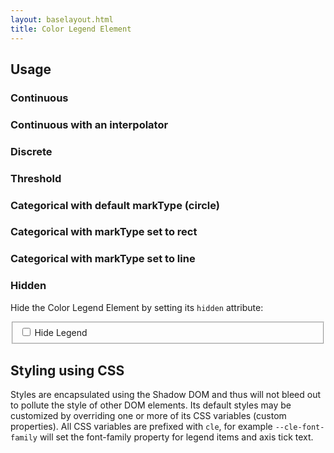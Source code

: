 ```yaml
---
layout: baselayout.html
title: Color Legend Element
---
```


## Usage

### Continuous

<div class="example">
  <color-legend></color-legend>

  <script type="text/plain" class="language-markup">
    <color-legend></color-legend>
  </script>
</div>

### Continuous with an interpolator

<div class="example">
  <color-legend
    class="continuous-with-interpolator"
    titleText="Temperature (°C)"
    scaleType="continuous"
    tickFormat=".0f"
    domain="[0, 100]"
  >
  </color-legend>

  <script>
    document.querySelector(
      "color-legend.continuous-with-interpolator"
    ).interpolator = d3.interpolateViridis;
  </script>

  <script type="text/plain" class="language-markup">
    <color-legend
      class="continuous-with-interpolator"
      titletext="Temperature (°C)"
      scaletype="continuous"
      tickFormat=".0f"
      domain="[0, 100]"
    >
    </color-legend>
  </script>

  <script type="text/plain" class="language-javascript">
    document.querySelector(
      "color-legend.continuous-with-interpolator"
    ).interpolator = d3.interpolateViridis;
  </script>
</div>

### Discrete

<div class="example">
  <color-legend
    titleText="Unemployment Rate (%)"
    tickFormat=".1f"
    scaleType="discrete"
    domain="[0.1, 1]"
    range='["#fcfbfd","#efedf5","#dadaeb","#bcbddc","#9e9ac8","#807dba","#6a51a3","#54278f","#3f007d"]'
  >
  </color-legend>

  <script type="text/plain" class="language-markup">
    <color-legend
      titleText="Unemployment Rate (%)"
      tickFormat=".1f"
      scaleType="discrete"
      domain="[0.1, 1]"
      range='["#fcfbfd","#efedf5","#dadaeb","#bcbddc","#9e9ac8","#807dba","#6a51a3","#54278f","#3f007d"]'
    >
    </color-legend>
  </script>
</div>

### Threshold

<div class="example">
  <color-legend
    titleText="Number of Incidents"
    scaleType="threshold"
    tickFormat=".0f"
    domain="[0, 11, 22, 33, 50, 100]"
    range='["#fee5d9", "#fcae91", "#fb6a4a", "#de2d26", "#a50f15"]'
  >
  </color-legend>

  <script type="text/plain" class="language-markup">
    <color-legend
      titleText="Number of Incidents"
      scaleType="threshold"
      tickFormat=".0f"
      domain="[0, 11, 22, 33, 50, 100]"
      range='["#fee5d9", "#fcae91", "#fb6a4a", "#de2d26", "#a50f15"]'
    >
    </color-legend>
  </script>
</div>

### Categorical with default markType (circle)

<div class="example">
  <color-legend
    titleText="Business Sectors"
    scaleType="categorical"
    domain='["Agriculture","Business services","Construction","Education and Health","Finance","Government"]'
    range='["#4e79a7","#f28e2c","#e15759","#76b7b2","#59a14f","#edc949"]'
  >
  </color-legend>

  <script type="text/plain" class="language-markup">
    <color-legend
      titleText="Business Sectors"
      scaleType="categorical"
      domain='["Agriculture","Business services","Construction","Education and Health","Finance","Government"]'
      range='["#4e79a7","#f28e2c","#e15759","#76b7b2","#59a14f","#edc949"]'
    >
    </color-legend>
  </script>
</div>

### Categorical with markType set to rect

<div class="example">
  <color-legend
    titleText="Business Sectors"
    scaleType="categorical"
    domain='["Agriculture","Business services","Construction","Education and Health","Finance","Government"]'
    range='["#4e79a7","#f28e2c","#e15759","#76b7b2","#59a14f","#edc949"]'
    markType="rect"
  >
  </color-legend>

  <script type="text/plain" class="language-markup">
    <color-legend
      titleText="Business Sectors"
      scaleType="categorical"
      domain='["Agriculture","Business services","Construction","Education and Health","Finance","Government"]'
      range='["#4e79a7","#f28e2c","#e15759","#76b7b2","#59a14f","#edc949"]'
      markType="rect"
    >
    </color-legend>
  </script>
</div>

### Categorical with markType set to line

<div class="example">
  <color-legend
    width="350"
    titleText="Business Sectors"
    scaleType="categorical"
    domain='["Agriculture","Business services","Construction","Education and Health","Finance","Government"]'
    range='["#4e79a7","#f28e2c","#e15759","#76b7b2","#59a14f","#edc949"]'
    markType="line"
  >
  </color-legend>

  <script type="text/plain" class="language-markup">
    <color-legend
      width="350"
      titleText="Business Sectors"
      scaleType="categorical"
      domain='["Agriculture","Business services","Construction","Education and Health","Finance","Government"]'
      range='["#4e79a7","#f28e2c","#e15759","#76b7b2","#59a14f","#edc949"]'
      markType="line"
    >
    </color-legend>
  </script>
</div>

### Hidden

Hide the Color Legend Element by setting its
<code class="language-text">hidden</code> attribute:

<fieldset>
  <input id="toggle-hidden" type="checkbox" />
  <label for="toggle-hidden">Hide Legend</label>
</fieldset>

<color-legend class="hidden-demo"></color-legend>

<script>
  let cle = document.querySelector(".hidden-demo");
  let toggle = document.getElementById("toggle-hidden");
  toggle.addEventListener("change", function () {
    cle.hidden = !cle.hidden;
  });
</script>

<h2>Styling using CSS</h2>

Styles are encapsulated using the Shadow DOM and thus will not bleed out
to pollute the style of other DOM elements. Its default styles may be
customized by overriding one or more of its CSS variables (custom
properties). All CSS variables are prefixed with
<code class="language-text">cle</code>, for example
<code class="language-text">--cle-font-family</code> will set the
font-family property for legend items and axis tick text.

<div class="example">
  <color-legend class="styled"></color-legend>

  <style>
    color-legend.styled {
      --cle-font-family: serif;
      --cle-font-family-title: Impact;
      --cle-letter-spacing-title: 0.5px;
      --cle-color: white;
      --cle-background: #222;
      --cle-border-radius: 6px;
      --cle-padding: 0.25rem 0.25rem 0.75rem;
    }
  </style>

  <script type="text/plain" class="language-markup">
    <color-legend class="styled"></color-legend>
  </script>

  <script type="text/plain" class="language-css">
    color-legend.styled {
      --cle-font-family: serif;
      --cle-font-family-title: Impact;
      --cle-letter-spacing-title: 0.5px;
      --cle-color: white;
      --cle-background: #222;
      --cle-border-radius: 6px;
      --cle-padding: 0.25rem 0.25rem .75rem;
    }
  </script>
</div>